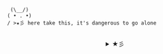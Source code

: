 

     (\__/)
    ( • . •)
    / >★彡 here take this, it's dangerous to go alone
    
 <br />

<details align="center">
  <summary align="center"> ★彡 </summary>
  <br />
  <p align="center">
    Hi, I'm Cat. I'm a full stack developer that loves CSS.
    <br />
    In my free time you'll find me playing video games or watching anime.
    <br/><br/>
    My <a href='https://www.linkedin.com/in/cat-morgan-7818901b2/'> ℓιηкє∂ιη </a> if you'd like to connect~ 
    <br />
   
  </p>
</details>



